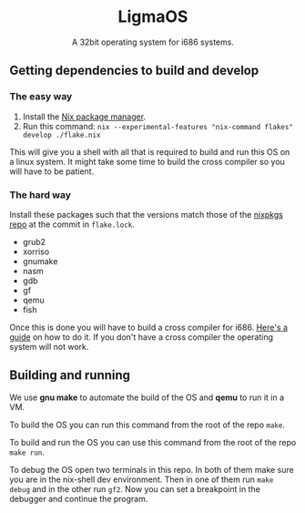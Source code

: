 <div class="title-block" style="text-align: center;" align="center">

# LigmaOS

A 32bit operating system for i686 systems.

</div>

## Getting dependencies to build and develop

### The easy way

1. Install the [Nix package manager](https://nixos.org/download/).
2. Run this command: `nix --experimental-features "nix-command flakes" develop ./flake.nix`

This will give you a shell with all that is required to build and run this OS on a linux system.
It might take some time to build the cross compiler so you will have to be patient.

### The hard way

Install these packages such that the versions match those of the
[nixpkgs repo](https://github.com/NixOS/nixpkgs) at the commit in `flake.lock`.

- grub2
- xorriso
- gnumake
- nasm
- gdb
- gf
- qemu
- fish

Once this is done you will have to build a cross compiler for i686.
[Here's a guide](https://osdev.org/GCC_Cross-Compiler) on how to do it.
If you don't have a cross compiler the operating system will not work.

## Building and running

We use **gnu make** to automate the build of the OS and **qemu** to run it in a VM.

To build the OS you can run this command from the root of the repo `make`.

To build and run the OS you can use this command from the root of the repo `make run`.

To debug the OS open two terminals in this repo. In both of them make sure you are in the nix-shell dev environment.
Then in one of them run `make debug` and in the other run `gf2`. Now you can set a breakpoint in the debugger and continue the program.
